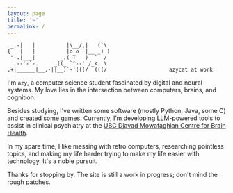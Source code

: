 ```yaml
---
layout: page
title: '~'
permalink: /
---
```


```
 _.-|   |          |\__/,|   (`\
{   |   |          |o o  |__ _) )
 "-.|___|        _.( T   )  `  /
  .--'-`-.     _((_ `^--' /_<  \
.+|______|__.-||__)`-'(((/  (((/                    azycat at work
```

I'm `azy`, a computer science student fascinated by digital and neural systems. My love lies in the intersection between computers, brains, and cognition.

Besides studying, I've written some software (mostly Python, Java, some C) and created [some games](https://cureja.itch.io/). Currently, I’m developing LLM-powered tools to assist in clinical psychiatry at the [UBC Djavad Mowafaghian Centre for Brain Health](https://www.centreforbrainhealth.ca/).

In my spare time, I like messing with retro computers, researching pointless topics, and making my life harder trying to make my life easier with technology. It's a noble pursuit.

Thanks for stopping by. The site is still a work in progress; don't mind the rough patches.
